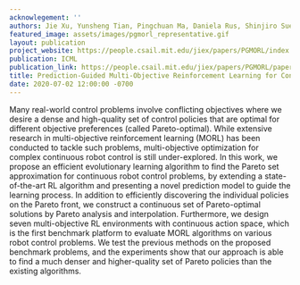 ```yaml
---
acknowlegement: ''
authors: Jie Xu, Yunsheng Tian, Pingchuan Ma, Daniela Rus, Shinjiro Sueda, Wojciech Matusik
featured_image: assets/images/pgmorl_representative.gif
layout: publication
project_website: https://people.csail.mit.edu/jiex/papers/PGMORL/index.html
publication: ICML
publication_link: https://people.csail.mit.edu/jiex/papers/PGMORL/paper.pdf
title: Prediction-Guided Multi-Objective Reinforcement Learning for Continuous Robot Control
date: 2020-07-02 12:00:00 -0700
---
```


Many real-world control problems involve conflicting objectives where we desire a dense and high-quality set of control policies that are optimal for different objective preferences (called Pareto-optimal). While extensive research in multi-objective reinforcement learning (MORL) has been conducted to tackle such problems, multi-objective optimization for complex continuous robot control is still under-explored. In this work, we propose an efficient evolutionary learning algorithm to find the Pareto set approximation for continuous robot control problems, by extending a state-of-the-art RL algorithm and presenting a novel prediction model to guide the learning process. In addition to efficiently discovering the individual policies on the Pareto front, we construct a continuous set of Pareto-optimal solutions by Pareto analysis and interpolation. Furthermore, we design seven multi-objective RL environments with continuous action space, which is the first benchmark platform to evaluate MORL algorithms on various robot control problems. We test the previous methods on the proposed benchmark problems, and the experiments show that our approach is able to find a much denser and higher-quality set of Pareto policies than the existing algorithms.